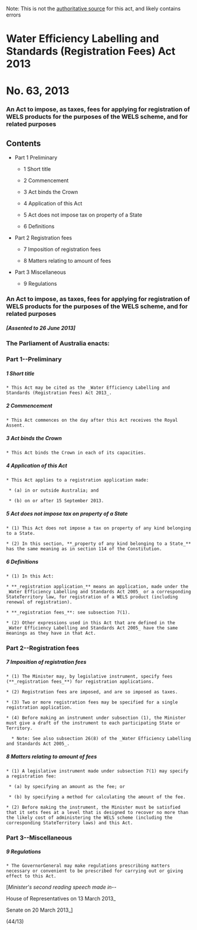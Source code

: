 Note: This is not the [authoritative source](https://www.comlaw.gov.au/Details/C2013A00063) for this act, and likely contains errors

# Water Efficiency Labelling and Standards (Registration Fees) Act 2013

# No. 63, 2013

### An Act to impose, as taxes, fees for applying for registration of WELS products for the purposes of the WELS scheme, and for related purposes

## Contents

  * Part 1 Preliminary 

      * 1 Short title 

      * 2 Commencement 

      * 3 Act binds the Crown 

      * 4 Application of this Act 

      * 5 Act does not impose tax on property of a State 

      * 6 Definitions 

  * Part 2 Registration fees 

      * 7 Imposition of registration fees 

      * 8 Matters relating to amount of fees 

  * Part 3 Miscellaneous 

      * 9 Regulations 

### An Act to impose, as taxes, fees for applying for registration of WELS products for the purposes of the WELS scheme, and for related purposes

##### [Assented to 26 June 2013]

### The Parliament of Australia enacts: 

### Part 1--Preliminary

##### 1  Short title

    * This Act may be cited as the _Water Efficiency Labelling and Standards (Registration Fees) Act 2013_.

##### 2  Commencement

    * This Act commences on the day after this Act receives the Royal Assent.

##### 3  Act binds the Crown

    * This Act binds the Crown in each of its capacities.

##### 4  Application of this Act

    * This Act applies to a registration application made: 

     * (a) in or outside Australia; and

     * (b) on or after 15 September 2013.

##### 5  Act does not impose tax on property of a State

    * (1) This Act does not impose a tax on property of any kind belonging to a State.

    * (2) In this section, **_property of any kind belonging to a State_** has the same meaning as in section 114 of the Constitution.

##### 6  Definitions

    * (1) In this Act:

    * **_registration application_** means an application, made under the _Water Efficiency Labelling and Standards Act 2005_ or a corresponding StateTerritory law, for registration of a WELS product (including renewal of registration).

    * **_registration fees_**: see subsection 7(1).

    * (2) Other expressions used in this Act that are defined in the _Water Efficiency Labelling and Standards Act 2005_ have the same meanings as they have in that Act.

### Part 2--Registration fees

##### 7  Imposition of registration fees

    * (1) The Minister may, by legislative instrument, specify fees (**_registration fees_**) for registration applications.

    * (2) Registration fees are imposed, and are so imposed as taxes.

    * (3) Two or more registration fees may be specified for a single registration application.

    * (4) Before making an instrument under subsection (1), the Minister must give a draft of the instrument to each participating State or Territory.

      * Note: See also subsection 26(8) of the _Water Efficiency Labelling and Standards Act 2005_.

##### 8  Matters relating to amount of fees

    * (1) A legislative instrument made under subsection 7(1) may specify a registration fee:

     * (a) by specifying an amount as the fee; or

     * (b) by specifying a method for calculating the amount of the fee.

    * (2) Before making the instrument, the Minister must be satisfied that it sets fees at a level that is designed to recover no more than the likely cost of administering the WELS scheme (including the corresponding StateTerritory laws) and this Act.

### Part 3--Miscellaneous

##### 9  Regulations

    * The GovernorGeneral may make regulations prescribing matters necessary or convenient to be prescribed for carrying out or giving effect to this Act.

[_Minister's second reading speech made in--_

House of Representatives on 13 March 2013_

Senate on 20 March 2013_]

(44/13)

